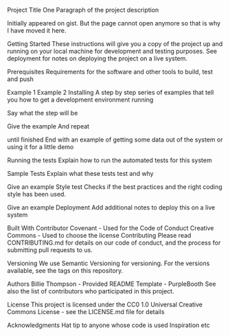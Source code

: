 Project Title
One Paragraph of the project description

Initially appeared on gist. But the page cannot open anymore so that is why I have moved it here.

Getting Started
These instructions will give you a copy of the project up and running on your local machine for development and testing purposes. See deployment for notes on deploying the project on a live system.

Prerequisites
Requirements for the software and other tools to build, test and push

Example 1
Example 2
Installing
A step by step series of examples that tell you how to get a development environment running

Say what the step will be

Give the example
And repeat

until finished
End with an example of getting some data out of the system or using it for a little demo

Running the tests
Explain how to run the automated tests for this system

Sample Tests
Explain what these tests test and why

Give an example
Style test
Checks if the best practices and the right coding style has been used.

Give an example
Deployment
Add additional notes to deploy this on a live system

Built With
Contributor Covenant - Used for the Code of Conduct
Creative Commons - Used to choose the license
Contributing
Please read CONTRIBUTING.md for details on our code of conduct, and the process for submitting pull requests to us.

Versioning
We use Semantic Versioning for versioning. For the versions available, see the tags on this repository.

Authors
Billie Thompson - Provided README Template - PurpleBooth
See also the list of contributors who participated in this project.

License
This project is licensed under the CC0 1.0 Universal Creative Commons License - see the LICENSE.md file for details

Acknowledgments
Hat tip to anyone whose code is used
Inspiration
etc
